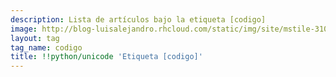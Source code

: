 ```yaml
---
description: Lista de artículos bajo la etiqueta [codigo]
image: http://blog-luisalejandro.rhcloud.com/static/img/site/mstile-310x310.png
layout: tag
tag_name: codigo
title: !!python/unicode 'Etiqueta [codigo]'
---
```

